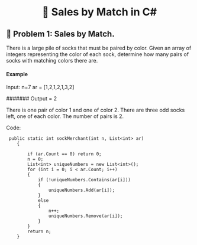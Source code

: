 <h1 align="center">👋 Sales by Match in C# </h1>

## 🧐 Problem 1: Sales by Match.

There is a large pile of socks that must be paired by color. Given an array of integers representing the color of each sock, determine how many pairs of socks with matching colors there are.



#### Example

Input: n=7   ar = [1,2,1,2,1,3,2]

####### Output = 2

There is one pair of color 1 and one of color 2. There are three odd socks left, one of each color. The number of pairs is 2.


Code: 

     public static int sockMerchant(int n, List<int> ar)
        {

            if (ar.Count == 0) return 0;
            n = 0;
            List<int> uniqueNumbers = new List<int>();
            for (int i = 0; i < ar.Count; i++)
            {
                if (!uniqueNumbers.Contains(ar[i]))
                {
                    uniqueNumbers.Add(ar[i]);
                }
                else
                {
                    n++;
                    uniqueNumbers.Remove(ar[i]);
                }
            }
            return n;
        }
